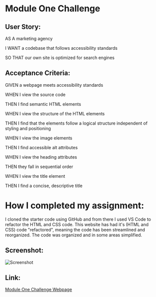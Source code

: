 # Module One Challenge
## User Story:
AS A marketing agency

I WANT a codebase that follows accessibility standards

SO THAT our own site is optimized for search engines
## Acceptance Criteria:
GIVEN a webpage meets accessibility standards

WHEN I view the source code

THEN I find semantic HTML elements

WHEN I view the structure of the HTML elements

THEN I find that the elements follow a logical structure independent of styling and positioning

WHEN I view the image elements

THEN I find accessible alt attributes

WHEN I view the heading attributes

THEN they fall in sequential order

WHEN I view the title element

THEN I find a concise, descriptive title

# How I completed my assignment:
I cloned the starter code using GitHub and from there I used VS Code to refactor the HTML and CSS code. This website has had it's (HTML and CSS) code "refactored", meaning the code has been streamlined and reorganized. The code was organized and in some areas simplified.

## Screenshot:
![Screenshot](./assets/images/Screenshot.png "Screenshot")

## Link:
[Module One Challenge Webpage](https://domenicobarb.github.io/module-1-challenge/)